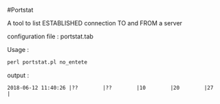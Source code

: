 #Portstat

A tool to list ESTABLISHED connection TO and FROM a server

configuration file : portstat.tab

Usage :

```perl portstat.pl
perl portstat.pl no_entete
```

output :

```Date/Time           |APACHE    |NODEJS    |WAS_HTTP  |CONN_SSL_O|WAS_ORACLE|
2018-06-12 11:40:26 |??        |??        |10        |20        |27        |
```




